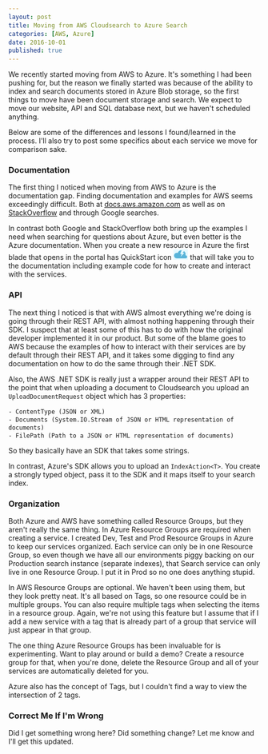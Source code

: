 ```yaml
---
layout: post
title: Moving from AWS Cloudsearch to Azure Search
categories: [AWS, Azure]
date: 2016-10-01
published: true
---
```


We recently started moving from AWS to Azure. It's something I had been pushing for, but the reason we finally started was because of the ability to index and search documents stored in Azure Blob storage, so the first things to move have been document storage and search. We expect to move our website, API and SQL database next, but we haven't scheduled anything.

Below are some of the differences and lessons I found/learned in the process. I'll also try to post some specifics about each service we move for comparison sake.

### Documentation

The first thing I noticed when moving from AWS to Azure is the documentation gap. Finding documentation and examples for AWS seems exceedingly difficult. Both at [docs.aws.amazon.com](http://docs.aws.amazon.com) as well as on [StackOverflow](https://stackoverflow.com) and through Google searches. 

In contrast both Google and StackOverflow both bring up the examples I need when searching for questions about Azure, but even better is the Azure documentation. When you create a new resource in Azure the first blade that opens in the portal has QuickStart icon ![QuickStart Icon](/img/2016/QuickStart.png) that will take you to the documentation including example code for how to create and interact with the services.

### API
The next thing I noticed is that with AWS almost everything we're doing is going through their REST API, with almost nothing happening through their SDK. I suspect that at least some of this has to do with how the original developer implemented it in our product. But some of the blame goes to AWS because the examples of how to interact with their services are by default through their REST API, and it takes some digging to find any documentation on how to do the same through their .NET SDK.

Also, the AWS .NET SDK is really just a wrapper around their REST API to the point that when uploading a document to Cloudsearch you upload an ```UploadDocumentRequest``` object which has 3 properties:

    - ContentType (JSON or XML)
    - Documents (System.IO.Stream of JSON or HTML representation of documents)
    - FilePath (Path to a JSON or HTML representation of documents)

So they basically have an SDK that takes some strings.

In contrast, Azure's SDK allows you to upload an ```IndexAction<T>```. You create a strongly typed object, pass it to the SDK and it maps itself to your search index.    

### Organization
Both Azure and AWS have something called Resource Groups, but they aren't really the same thing. In Azure Resource Groups are required when creating a service. I created Dev, Test and Prod Resource Groups in Azure to keep our services organized. Each service can only be in one Resource Group, so even though we have all our environments piggy backing on our Production search instance (separate indexes), that Search service can only live in one Resource Group. I put it in Prod so no one does anything stupid.

In AWS Resource Groups are optional. We haven't been using them, but they look pretty neat. It's all based on Tags, so one resource could be in multiple groups. You can also require multiple tags when selecting the items in a resource group. Again, we're not using this feature but I assume that if I add a new service with a tag that is already part of a group that service will just appear in that group.

The one thing Azure Resource Groups has been invaluable for is experimenting. Want to play around or build a demo? Create a resource group for that, when you're done, delete the Resource Group and all of your services are automatically deleted for you.

Azure also has the concept of Tags, but I couldn't find a way to view the intersection of 2 tags. 

### Correct Me If I'm Wrong
Did I get something wrong here? Did something change? Let me know and I'll get this updated.